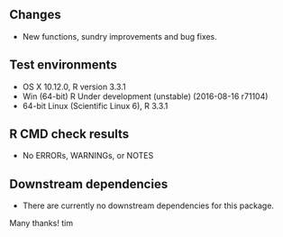 ## Changes

* New functions, sundry improvements and bug fixes.

## Test environments

* OS X 10.12.0, R version 3.3.1
* Win (64-bit) R Under development (unstable) (2016-08-16 r71104)
* 64-bit Linux (Scientific Linux 6), R 3.3.1

## R CMD check results

* No ERRORs, WARNINGs, or NOTES

## Downstream dependencies

* There are currently no downstream dependencies for this package.

Many thanks! tim